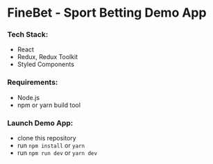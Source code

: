 # FineBet - Sport Betting Demo App

### Tech Stack:
  - React
  - Redux, Redux Toolkit
  - Styled Components

### Requirements:
  - Node.js
  - npm or yarn build tool

### Launch Demo App:
  - clone this repository
  - run `npm install` or `yarn`
  - run `npm run dev` or `yarn dev`
